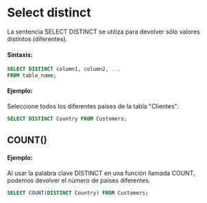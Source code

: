 # Select distinct
La sentencia SELECT DISTINCT se utiliza para devolver sólo valores distintos (diferentes).

#### Sintaxis:

```sql
SELECT DISTINCT column1, column2, ...
FROM table_name;
```

#### Ejemplo:

Seleccione todos los diferentes países de la tabla "Clientes":

```sql
SELECT DISTINCT Country FROM Customers;
```

## COUNT()

#### Ejemplo:

Al usar la palabra clave DISTINCT en una función llamada COUNT, podemos devolver el número de países diferentes.

```sql
SELECT COUNT(DISTINCT Country) FROM Customers;
```